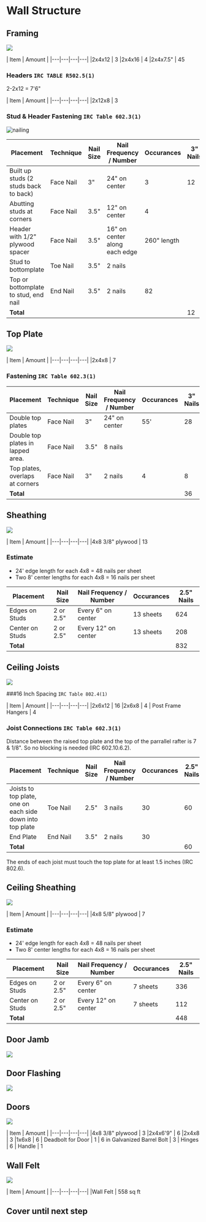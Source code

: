 # Wall Structure

## Framing

![](images/B01.svg)

| Item | Amount |
|---|---|---|---|
|2x4x12 | 3
|2x4x16 | 4
|2x4x7.5" | 45

### Headers `IRC TABLE R502.5(1)`



2-2x12 = 7'6"

| Item | Amount |
|---|---|---|---|
|2x12x8 | 3


### Stud & Header Fastening `IRC Table 602.3(1)`

![nailing](images/Nailing.svg)

| Placement | Technique | Nail Size | Nail Frequency / Number | Occurances | 3" Nails | 3.5" Nails
|---|---|---|---|---|---|---|
| Built up studs (2 studs back to back) | Face Nail | 3" | 24" on center | 3 | 12
| Abutting studs at corners | Face Nail  | 3.5" | 12" on center | 4 | | 32
| Header with 1/2" plywood spacer | Face Nail | 3.5" | 16" on center along each edge | 260" length | | 18
| Stud to bottomplate| Toe Nail | 3.5" | 2 nails |  | | 
| Top or bottomplate to stud, end nail | End Nail | 3.5" | 2 nails | 82 | | 164
|**Total**| | | | | 12 | 214

## Top Plate

![](images/B02.svg)

| Item | Amount |
|---|---|---|---|
|2x4x8 | 7

### Fastening `IRC Table 602.3(1)`

| Placement | Technique | Nail Size | Nail Frequency / Number | Occurances | 3" Nails | 3.5" Nails
|---|---|---|---|---|---|---|
| Double top plates | Face Nail | 3" | 24" on center | 55' | 28
| Double top plates in lapped area. | Face Nail | 3.5" | 8 nails |  | | 
| Top plates, overlaps at corners | Face Nail | 3" | 2 nails | 4 | 8
|**Total**||||| 36 | 

## Sheathing

![](images/B03.svg)

| Item | Amount |
|---|---|---|---|
|4x8 3/8" plywood | 13

### Estimate

* 24' edge length for each 4x8 = 48 nails per sheet
* Two 8' center lengths for each 4x8 = 16 nails per sheet

| Placement | Nail Size | Nail Frequency / Number | Occurances | 2.5"  Nails
|---|---|---|---|---|
| Edges on Studs | 2 or 2.5" | Every 6" on center | 13 sheets | 624
| Center on Studs | 2 or 2.5" | Every 12" on center | 13 sheets | 208
|**Total**||||832


## Ceiling Joists

![](images/B04.svg)

###16 Inch Spacing `IRC Table 802.4(1)`

| Item | Amount |
|---|---|---|---|
|2x6x12 | 16
|2x6x8 | 4
| Post Frame Hangers | 4

### Joist Connections `IRC Table 602.3(1)`
Distance between the raised top plate and the top of the parrallel rafter is 7 & 1/8". So no blocking is needed (IRC 602.10.6.2).

| Placement | Technique | Nail Size | Nail Frequency / Number | Occurances | 2.5" Nails | 3.5" Nails
|---|---|---|---|---|---|---|
| Joists to top plate,<Br/>one on each side down into top plate |  Toe Nail | 2.5" | 3 nails | 30 | 60
| End Plate | End Nail | 3.5" | 2 nails | 30 | | 60
|**Total**| ||||60|60

The ends of each joist must touch the top plate for at least 1.5 inches (IRC 802.6).

## Ceiling Sheathing

![](images/B05.svg)

| Item | Amount |
|---|---|---|---|
|4x8 5/8" plywood | 7

### Estimate

* 24' edge length for each 4x8 = 48 nails per sheet
* Two 8' center lengths for each 4x8 = 16 nails per sheet

| Placement | Nail Size | Nail Frequency / Number | Occurances | 2.5"  Nails
|---|---|---|---|---|
| Edges on Studs | 2 or 2.5" | Every 6" on center | 7 sheets | 336
| Center on Studs | 2 or 2.5" | Every 12" on center | 7 sheets | 112
|**Total**|||| 448

## Door Jamb

![](images/B06.svg)

## Door Flashing

![](images/B07.svg)


## Doors

![](images/B08.svg)

| Item | Amount |
|---|---|---|---|
|4x8 3/8" plywood | 3
|2x4x6'9" | 6
|2x4x8 | 3
|1x6x8 | 6
| Deadbolt for Door | 1
| 6 in Galvanized Barrel Bolt | 3
| Hinges | 6
| Handle | 1

## Wall Felt

![](images/B09.svg)

| Item | Amount |
|---|---|---|---|
|Wall Felt | 558 sq ft

## Cover until next step